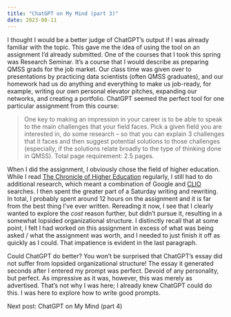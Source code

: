 ```yaml
---
title: "ChatGPT on My Mind (part 3)"
date: 2023-08-11
---
```

<p>I thought I would be a better judge of ChatGPT’s output if I was already familiar with the topic. This gave me the idea of using the tool on an assignment I’d already submitted. One of the courses that I took this spring was Research Seminar. It’s a course that I would describe as preparing QMSS grads for the job market. Our class time was given over to presentations by practicing data scientists (often QMSS graduates), and our homework had us do anything and everything to make us job-ready, for example, writing our own personal elevator pitches, expanding our networks, and creating a portfolio. ChatGPT seemed the perfect tool for one particular assignment from this course:</p>
<blockquote>One key to making an impression in your career is to be able to speak to the main challenges that your field faces. Pick a given field you are interested in, do some research – so that you can explain 3 challenges that it faces and then suggest potential solutions to those challenges (especially, if the solutions relate broadly to the type of thinking done in QMSS). Total page requirement: 2.5 pages.</blockquote>
<p>When I did the assignment, I obviously chose the field of higher education. While I read <a href="https://www.chronicle.com/">The Chronicle of Higher Education</a> regularly, I still had to do additional research, which meant a combination of Google and <a href="https://clio.columbia.edu/">CLIO</a> searches. I then spent the greater part of a Saturday writing and rewriting. In total, I probably spent around 12 hours on the assignment and it is far from the best thing I’ve ever written. Rereading it now, I see that I clearly wanted to explore the <i>cost</i> reason further, but didn’t pursue it, resulting in a somewhat lopsided organizational structure. I distinctly recall that at some point, I felt I had worked on this assignment in excess of what was being asked / what the assignment was worth, and I needed to just finish it off as quickly as I could. That impatience is evident in the last paragraph.</p>
<p>Could ChatGPT do better? You won’t be surprised that ChatGPT’s essay did not suffer from lopsided organizational structure! The essay it generated seconds after I entered my prompt was perfect. Devoid of any personality, but perfect. As impressive as it was, however, this was merely as advertised. That’s not why I was here; I already knew ChatGPT could do this. I was here to explore how to write good prompts.</p>
Next post: ChatGPT on My Mind (part 4)
